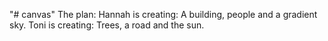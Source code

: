 "# canvas" 
The plan: Hannah is creating: A building, people and a gradient sky.
Toni is creating: Trees, a road and the sun.
